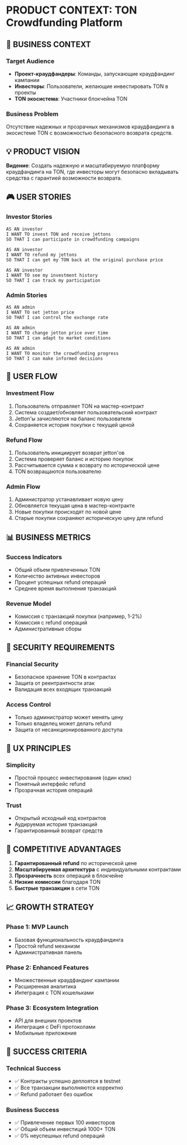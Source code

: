 # PRODUCT CONTEXT: TON Crowdfunding Platform

## 🎯 BUSINESS CONTEXT

### Target Audience
- **Проект-краудфандеры**: Команды, запускающие краудфандинг кампании
- **Инвесторы**: Пользователи, желающие инвестировать TON в проекты
- **TON экосистема**: Участники блокчейна TON

### Business Problem
Отсутствие надежных и прозрачных механизмов краудфандинга в экосистеме TON с возможностью безопасного возврата средств.

## 💡 PRODUCT VISION

**Видение**: Создать надежную и масштабируемую платформу краудфандинга на TON, где инвесторы могут безопасно вкладывать средства с гарантией возможности возврата.

## 🎮 USER STORIES

### Investor Stories
```
AS AN investor
I WANT TO invest TON and receive jettons
SO THAT I can participate in crowdfunding campaigns

AS AN investor  
I WANT TO refund my jettons
SO THAT I can get my TON back at the original purchase price

AS AN investor
I WANT TO see my investment history
SO THAT I can track my participation
```

### Admin Stories
```
AS AN admin
I WANT TO set jetton price
SO THAT I can control the exchange rate

AS AN admin
I WANT TO change jetton price over time
SO THAT I can adapt to market conditions

AS AN admin
I WANT TO monitor the crowdfunding progress
SO THAT I can make informed decisions
```

## 🔄 USER FLOW

### Investment Flow
1. Пользователь отправляет TON на мастер-контракт
2. Система создает/обновляет пользовательский контракт
3. Jetton'ы зачисляются на баланс пользователя
4. Сохраняется история покупки с текущей ценой

### Refund Flow
1. Пользователь инициирует возврат jetton'ов
2. Система проверяет баланс и историю покупок
3. Рассчитывается сумма к возврату по исторической цене
4. TON возвращаются пользователю

### Admin Flow
1. Администратор устанавливает новую цену
2. Обновляется текущая цена в мастер-контракте
3. Новые покупки происходят по новой цене
4. Старые покупки сохраняют историческую цену для refund

## 📊 BUSINESS METRICS

### Success Indicators
- Общий объем привлеченных TON
- Количество активных инвесторов
- Процент успешных refund операций
- Среднее время выполнения транзакций

### Revenue Model
- Комиссия с транзакций покупки (например, 1-2%)
- Комиссия с refund операций
- Административные сборы

## 🔐 SECURITY REQUIREMENTS

### Financial Security
- Безопасное хранение TON в контрактах
- Защита от реентрантности атак
- Валидация всех входящих транзакций

### Access Control
- Только администратор может менять цену
- Только владелец может делать refund
- Защита от несанкционированного доступа

## 🎨 UX PRINCIPLES

### Simplicity
- Простой процесс инвестирования (один клик)
- Понятный интерфейс refund
- Прозрачная история операций

### Trust
- Открытый исходный код контрактов
- Аудируемая история транзакций
- Гарантированный возврат средств

## 🚀 COMPETITIVE ADVANTAGES

1. **Гарантированный refund** по исторической цене
2. **Масштабируемая архитектура** с индивидуальными контрактами
3. **Прозрачность** всех операций в блокчейне
4. **Низкие комиссии** благодаря TON
5. **Быстрые транзакции** в сети TON

## 📈 GROWTH STRATEGY

### Phase 1: MVP Launch
- Базовая функциональность краудфандинга
- Простой refund механизм
- Административная панель

### Phase 2: Enhanced Features
- Множественные краудфандинг кампании
- Расширенная аналитика
- Интеграция с TON кошельками

### Phase 3: Ecosystem Integration
- API для внешних проектов
- Интеграция с DeFi протоколами
- Мобильные приложения

## 🎯 SUCCESS CRITERIA

### Technical Success
- ✅ Контракты успешно деплоятся в testnet
- ✅ Все транзакции выполняются корректно
- ✅ Refund работает без ошибок

### Business Success
- ✅ Привлечение первых 100 инвесторов
- ✅ Общий объем инвестиций 1000+ TON
- ✅ 0% неуспешных refund операций 